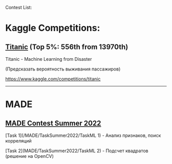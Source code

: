 Contest List:

# Kaggle Competitions:

## [Titanic](/titanic) (Top 5%: 556th from 13970th)

Titanic - Machine Learning from Disaster

(Предсказать вероятность выживания пассажиров)

https://www.kaggle.com/competitions/titanic

***


# MADE 
## [MADE Contest Summer 2022](MADE)
[Task 1](/MADE/TaskSummer2022/TaskML 1) - Анализ признаков, поиск корреляций

[Task 2](MADE/TaskSummer2022/TaskML 2) - Подсчет квадратов (решение на OpenCV)


